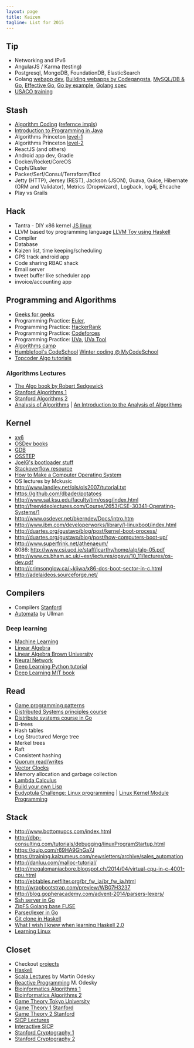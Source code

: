 ```yaml
---
layout: page
title: Kaizen
tagline: List for 2015
---
```


## Tip

- Networking and IPv6
- AngularJS / Karma (testing)
- Postgresql, MongoDB, FoundationDB, ElasticSearch
- Golang [webapp dev](https://github.com/astaxie/build-web-application-with-golang/blob/master/en/preface.md), [Building webapps by Codegangsta](http://codegangsta.gitbooks.io/building-web-apps-with-go/content/), [MySQL/DB & Go](http://go-database-sql.org/index.html), [Effective Go](http://golang.org/doc/effective_go.html), [Go by example](https://gobyexample.com/), [Golang spec](https://golang.org/ref/spec)
- [USACO training](http://train.usaco.org/usacogate)

## Stash

- [Algorithm Coding](./algorithms.html) ([refernce impls](https://github.com/kennyledet/Algorithm-Implementations))
- [Introduction to Programming in Java](http://introcs.cs.princeton.edu/java/home/)
- Algorithms Princeton [level-1](https://class.coursera.org/algs4partI-003/lecture)
- Algorithms Princeton [level-2](https://class.coursera.org/algs4partII-002/lecture)
- ReactJS (and others)
- Android app dev, Gradle
- Docker/Rocket/CoreOS
- Ceph/Gluster
- Packer/Serf/Consul/Terraform/Etcd
- Jetty (HTTP), Jersey (REST), Jackson (JSON), Guava, Guice, Hibernate (ORM and Validator), Metrics (Dropwizard), Logback, log4j, Ehcache
- Play vs Grails

## Hack

- Tantra - DIY x86 kernel [JS linux](https://github.com/levskaya/jslinux-deobfuscated)
- LLVM based toy programming language [LLVM Toy using Haskell](http://www.stephendiehl.com/llvm/)
- Compiler
- Database
- Kaizen list, time keeping/scheduling
- GPS track android app
- Code sharing RBAC shack
- Email server
- tweet buffer like scheduler app
- invoice/accounting app

## Programming and Algorithms

- [Geeks for geeks](http://www.geeksforgeeks.org/)
- Programming Practice: [Euler](http://projecteuler.net/),
- Programming Practice: [HackerRank](https://www.hackerrank.com/)
- Programming Practice: [Codeforces](http://codeforces.com/)
- Programming Practice: [UVa](http://uva.onlinejudge.org), [UVa Tool](http://uhunt.felix-halim.net/id/0)
- [Algorithms camp](http://www.youtube.com/watch?v=vZ2Wn6Ly8Ok&playnext=1&list=PL713C10F05D6BB7BF)
- [Humblefool's CodeSchool](http://mycodeschool.com/problems) [Winter coding @ MyCodeSchool](http://wintercoding.mycodeschool.com/)
- [Topcoder Algo tutorials](http://community.topcoder.com/tc?module=Static&d1=tutorials&d2=alg_index)

### Algorithms Lectures

- [The Algo book by Robert Sedgewick](http://algs4.cs.princeton.edu/home/)
- [Stanford Algorithms 1](https://www.coursera.org/course/algo)
- [Stanford Algorithms 2](https://www.coursera.org/course/algo2)
- [Analysis of Algorithms](https://www.coursera.org/course/aofa) | [An Introduction to the Analysis of Algorithms](http://aofa.cs.princeton.edu/home/)

## Kernel

- [xv6](http://pdos.csail.mit.edu/6.828/2012/xv6.html)
- [OSDev books](http://wiki.osdev.org/Books)
- [GDB](http://beej.us/guide/bggdb/)
- [OSSTEP](http://pages.cs.wisc.edu/~remzi/OSTEP/)
- [JoelG's bootloader stuff](http://joelgompert.com/OS/TableOfContents.htm)
- [Stackoverflow resource](http://stackoverflow.com/questions/43180/what-are-some-resources-for-getting-started-in-operating-system-development)
- [How to Make a Computer Operating System](http://samypesse.github.io/How-to-Make-a-Computer-Operating-System/)
- OS lectures by Mckusic
- http://www.landley.net/ols/ols2007/tutorial.txt
- https://github.com/dbader/potatoes
- http://www.sal.ksu.edu/faculty/tim/ossg/index.html
- http://freevideolectures.com/Course/2653/CSE-30341-Operating-Systems/1
- http://www.osdever.net/bkerndev/Docs/intro.htm
- http://www.ibm.com/developerworks/library/l-linuxboot/index.html
- http://duartes.org/gustavo/blog/post/kernel-boot-process/
- http://duartes.org/gustavo/blog/post/how-computers-boot-up/
- http://www.superfrink.net/athenaeum/
- 8086: http://www.csi.ucd.ie/staff/jcarthy/home/alp/alp-05.pdf
- http://www.cs.bham.ac.uk/~exr/lectures/opsys/10_11/lectures/os-dev.pdf
- http://crimsonglow.ca/~kjiwa/x86-dos-boot-sector-in-c.html
- http://adelaideos.sourceforge.net/

## Compilers

- Compilers [Stanford](https://class.coursera.org/compilers-003/lecture)
- [Automata](https://class.coursera.org/automata-002/lecture) by Ullman

### Deep learning

- [Machine Learning](https://www.coursera.org/course/ml)
- [Linear Algebra](https://www.khanacademy.org/math/linear-algebra)
- [Linear Algebra Brown University](https://www.coursera.org/course/matrix)
- [Neural Network](https://www.coursera.org/course/neuralnets)
- [Deep Learning Python tutorial](http://deeplearning.net/tutorial/deeplearning.pdf)
- [Deep Learning MIT book](http://www.iro.umontreal.ca/~bengioy/dlbook/)

## Read

- [Game programming patterns](http://gameprogrammingpatterns.com/index.html)
- [Distributed Systems principles course](http://dcg.ethz.ch/lectures/podc_allstars/)
- [Distribute systems course in Go](http://www.cs.cmu.edu/~dga/15-440/F12/syllabus.html)
- B-trees
- Hash tables
- Log Structured Merge tree
- Merkel trees
- Raft
- Consistent hashing
- [Quorum read/writes](https://en.wikipedia.org/wiki/Quorum_%28distributed_computing%29)
- [Vector Clocks](https://en.wikipedia.org/wiki/Vector_clock)
- Memory allocation and garbage collection
- [Lambda Calculus](https://www.youtube.com/playlist?list=PL4A05CF0478DAD704)
- [Build your own Lisp](http://www.buildyourownlisp.com/contents)
- [Eudyptula Challenge: Linux programming](http://eudyptula-challenge.org/) | [Linux Kernel Module Programming](http://www.tldp.org/LDP/lkmpg/2.4/html/book1.htm)

## Stack

- http://www.bottomupcs.com/index.html
- http://dbp-consulting.com/tutorials/debugging/linuxProgramStartup.html
- https://quip.com/r69HA9GhGa7J
- https://training.kalzumeus.com/newsletters/archive/sales_automation
- http://danluu.com/malloc-tutorial/
- http://megalomaniacbore.blogspot.ch/2014/04/virtual-cpu-in-c-4001-cpu.html
- http://ebtables.netfilter.org/br_fw_ia/br_fw_ia.html
- http://wrapbootstrap.com/preview/WB07H3237
- http://blog.gopheracademy.com/advent-2014/parsers-lexers/
- [Ssh server in Go](http://blog.appsdeck.eu/post/105010314493/writing-a-replacement-to-openssh-using-go-2-2)
- [ZipFS Golang base FUSE](https://github.com/bazillion/zipfs)
- [Parser/lexer in Go](http://blog.gopheracademy.com/advent-2014/parsers-lexers/)
- [Git clone in Haskell](http://stefan.saasen.me/articles/git-clone-in-haskell-from-the-bottom-up)
- [What I wish I knew when learning Haskell 2.0](http://dev.stephendiehl.com/hask/#cabal)
- [Learning Linux](http://www.tldp.org/LDP/tlk/tlk-toc.html)

## Closet

- Checkout [projects](https://github.com/karan/Projects)
- [Haskell](http://www.scs.stanford.edu/11au-cs240h/)
- [Scala Lectures](https://class.coursera.org/progfun-003/lecture) by Martin Odesky
- [Reactive Programming](https://class.coursera.org/reactive-001/lecture) M. Odesky
- [Bioinformatics Algorithms 1](https://www.coursera.org/course/bioinformatics)
- [Bioinformatics Algorithms 2](https://www.coursera.org/course/bioinformatics2)
- [Game Theory Tokyo University](https://www.coursera.org/course/welcomegametheory)
- [Game Theory 1 Stanford](https://www.coursera.org/course/gametheory)
- [Game Theory 2 Stanford](https://www.coursera.org/course/gametheory2)
- [SICP Lectures](http://ocw.mit.edu/courses/electrical-engineering-and-computer-science/6-001-structure-and-interpretation-of-computer-programs-spring-2005/video-lectures/)
- [Interactive SICP](http://xuanji.appspot.com/isicp/index.html)
- [Stanford Cryptography 1](https://www.coursera.org/course/crypto)
- [Stanford Cryptography 2](https://www.coursera.org/course/crypto2)
